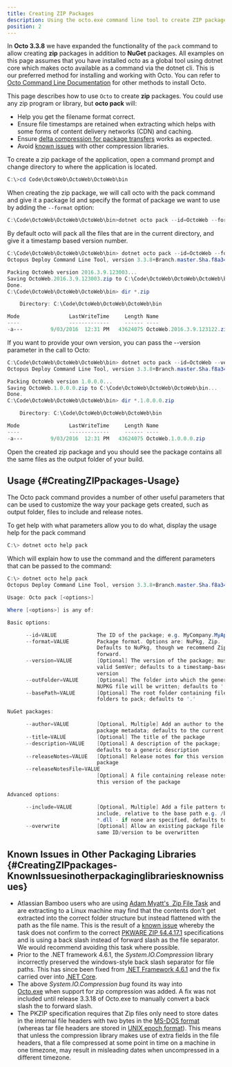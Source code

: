 ```yaml
---
title: Creating ZIP Packages
description: Using the octo.exe command line tool to create ZIP packages is fast and easy.
position: 2
---
```


In **Octo 3.3.8** we have expanded the functionality of the `pack` command to allow creating **zip** packages in addition to **NuGet** packages. All examples on this page assumes
that you have installed octo as a global tool using dotnet core which makes octo available as a command via the dotnet cli. This is our preferred method for installing and working with Octo. You can
refer to [Octo Command Line Documentation](/docs/api-and-integration/octo.exe-command-line/index.md) for other methods to install Octo.

This page describes how to use `Octo` to create **zip** packages. You could use any zip program or library, but **octo pack** will:

- Help you get the filename format correct.
- Ensure file timestamps are retained when extracting which helps with some forms of content delivery networks (CDN) and caching.
- Ensure [delta compression for package transfers](/docs/deployment-examples/package-deployments/delta-compression-for-package-transfers.md) works as expected.
- Avoid [known issues](/docs/packaging-applications/creating-packages/creating-zip-packages.md) with other compression libraries.

To create a zip package of the application, open a command prompt and change directory to where the application is located.

```powershell
C:\>cd Code\OctoWeb\OctoWeb\OctoWeb\bin
```

When creating the zip package, we will call octo with the pack command and give it a package Id and specify the format of package we want to use by adding the `--format` option:

```powershell
C:\Code\OctoWeb\OctoWeb\OctoWeb\bin>dotnet octo pack --id=OctoWeb --format=zip
```

By default octo will pack all the files that are in the current directory, and give it a timestamp based version number.

```powershell
C:\Code\OctoWeb\OctoWeb\OctoWeb\bin> dotnet octo pack --id=OctoWeb --format=zip
Octopus Deploy Command Line Tool, version 3.3.8+Branch.master.Sha.f8a34fc6097785d7d382ddfaa9a7f009f29bc5fb

Packing OctoWeb version 2016.3.9.123003...
Saving OctoWeb.2016.3.9.123003.zip to C:\Code\OctoWeb\OctoWeb\OctoWeb\bin...
Done.
C:\Code\OctoWeb\OctoWeb\OctoWeb\bin> dir *.zip

    Directory: C:\Code\OctoWeb\OctoWeb\OctoWeb\bin

Mode                LastWriteTime     Length Name
----                -------------     ------ ----
-a---         9/03/2016  12:31 PM   43624075 OctoWeb.2016.3.9.123122.zip

```

If you want to provide your own version, you can pass the --version parameter in the call to Octo:

```powershell
C:\Code\OctoWeb\OctoWeb\OctoWeb\bin> dotnet octo pack --id=OctoWeb --version=1.0.0.0 --format=zip
Octopus Deploy Command Line Tool, version 3.3.8+Branch.master.Sha.f8a34fc6097785d7d382ddfaa9a7f009f29bc5fb

Packing OctoWeb version 1.0.0.0...
Saving OctoWeb.1.0.0.0.zip to C:\Code\OctoWeb\OctoWeb\OctoWeb\bin...
Done.
C:\Code\OctoWeb\OctoWeb\OctoWeb\bin> dir *.1.0.0.0.zip

    Directory: C:\Code\OctoWeb\OctoWeb\OctoWeb\bin

Mode                LastWriteTime     Length Name
----                -------------     ------ ----
-a---         9/03/2016  12:31 PM   43624075 OctoWeb.1.0.0.0.zip
```

Open the created zip package and you should see the package contains all the same files as the output folder of your build.

## Usage {#CreatingZIPpackages-Usage}

The Octo pack command provides a number of other useful parameters that can be used to customize the way your package gets created, such as output folder, files to include and release notes.

To get help with what parameters allow you to do what, display the usage help for the pack command

```powershell
C:\> dotnet octo help pack
```

Which will explain how to use the command and the different parameters that can be passed to the command:

```powershell
C:\> dotnet octo help pack
Octopus Deploy Command Line Tool, version 3.3.8+Branch.master.Sha.f8a34fc6097785d7d382ddfaa9a7f009f29bc5fb

Usage: Octo pack [<options>]

Where [<options>] is any of:

Basic options:

      --id=VALUE             The ID of the package; e.g. MyCompany.MyApp
      --format=VALUE         Package format. Options are: NuPkg, Zip.
                             Defaults to NuPkg, though we recommend Zip going
                             forward.
      --version=VALUE        [Optional] The version of the package; must be a
                             valid SemVer; defaults to a timestamp-based
                             version
      --outFolder=VALUE      [Optional] The folder into which the generated
                             NUPKG file will be written; defaults to '.'
      --basePath=VALUE       [Optional] The root folder containing files and
                             folders to pack; defaults to '.'

NuGet packages:

      --author=VALUE         [Optional, Multiple] Add an author to the
                             package metadata; defaults to the current user
      --title=VALUE          [Optional] The title of the package
      --description=VALUE    [Optional] A description of the package;
                             defaults to a generic description
      --releaseNotes=VALUE   [Optional] Release notes for this version of the
                             package
      --releaseNotesFile=VALUE
                             [Optional] A file containing release notes for
                             this version of the package

Advanced options:

      --include=VALUE        [Optional, Multiple] Add a file pattern to
                             include, relative to the base path e.g. /bin/-
                             *.dll - if none are specified, defaults to **
      --overwrite            [Optional] Allow an existing package file of the
                             same ID/version to be overwritten

```

## Known Issues in Other Packaging Libraries {#CreatingZIPpackages-KnownIssuesinotherpackaginglibrariesknownissues}

- Atlassian Bamboo users who are using [Adam Myatt's  Zip File Task](https://bitbucket.org/adammyatt/bamboo-zip-file-tasks) and are extracting to a Linux machine may find that the contents don't get extracted into the correct folder structure but instead flattened with the path as the file name. This is the result of a [known issue](https://bitbucket.org/adammyatt/bamboo-zip-file-tasks/issues/4/change-request-use-forward-slashes-as-file) whereby the task does not confirm to the correct [PKWARE ZIP §4.4.17.1](http://help.octopus.com/discussions/problems/48081/r?go=aHR0cHM6Ly9wa3dhcmUuY2FjaGVmbHkubmV0L3dlYmRvY3MvY2FzZXN0dWRpZXMvQVBQTk9URS5UWFQ= "Link outside Support: https://pkware.cachefly.net/webdocs/casestudies/APPNOTE.TXT") specifications and is using a back slash instead of forward slash as the file separator. We would recommend avoiding this task where possible.
- Prior to the .NET framework 4.6.1, the *System.IO.Compression* library incorrectly preserved the windows-style back slash separator for file paths. This has since been fixed from [.NET Framework 4.6.1](https://msdn.microsoft.com/en-us/library/mt712573) and the fix carried over into [.NET Core](https://github.com/dotnet/corefx/commit/7b9331e89a795c72709aef38898929e74c343dfb).
- The above *System.IO.Compression bug* found its way into [Octo.exe](https://github.com/OctopusDeploy/Issues/issues/2583) when support for zip compression was added. A fix was not included until release 3.3.18 of Octo.exe to manually convert a back slash the to forward slash.
- The PKZIP specification requires that Zip files only need to store dates in the internal file headers with two bytes in the [MS-DOS format](https://users.cs.jmu.edu/buchhofp/forensics/formats/pkzip.html) (whereas tar file headers are stored in [UNIX epoch format](http://www.gnu.org/software/tar/manual/html_node/Standard.html)). This means that unless the compression library makes use of extra fields in the file headers, that a file compressed at some point in time on a machine in one timezone, may result in misleading dates when uncompressed in a different timezone.
